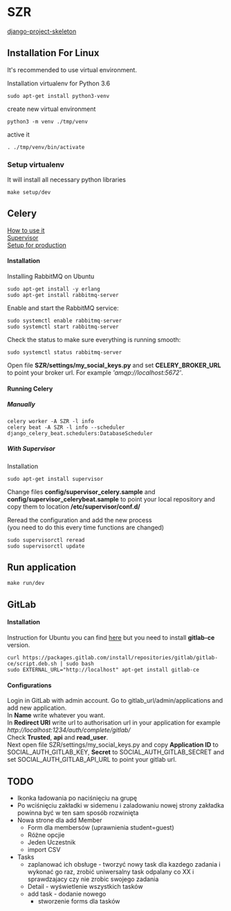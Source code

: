 # SZR

[django-project-skeleton](https://github.com/Mischback/django-project-skeleton)  


## Installation For Linux
It's recommended to use virtual environment.  

Installation virtualenv for Python 3.6
```
sudo apt-get install python3-venv
```

create new virtual environment  
```
python3 -m venv ./tmp/venv
```  
active it  
```
. ./tmp/venv/bin/activate
```  

### Setup virtualenv  
It will install all necessary python libraries  
```
make setup/dev
```  

## Celery  
[How to use it](https://simpleisbetterthancomplex.com/tutorial/2017/08/20/how-to-use-celery-with-django.html "Article")  
[Supervisor](https://medium.com/@channeng/celery-scheduler-part-2-managing-celery-with-supervisor-2a0c6e7f7a6e "Article")  
[Setup for production](https://medium.com/@bencleary/django-scheduled-tasks-queues-part-2-fc1fb810b81d)
#### Installation  
Installing RabbitMQ on Ubuntu
```
sudo apt-get install -y erlang
sudo apt-get install rabbitmq-server  
```  
Enable and start the RabbitMQ service:  
```
sudo systemctl enable rabbitmq-server  
sudo systemctl start rabbitmq-server  
```
Check the status to make sure everything is running smooth:
```
sudo systemctl status rabbitmq-server
```
Open file **SZR/settings/my_social_keys.py** and set **CELERY_BROKER_URL** to point your broker url. For example *'amqp://localhost:5672'*.

#### Running Celery 
##### Manually  
```
celery worker -A SZR -l info
celery beat -A SZR -l info --scheduler django_celery_beat.schedulers:DatabaseScheduler
```
##### With Supervisor  
Installation
```
sudo apt-get install supervisor
```
Change files **config/supervisor_celery.sample** and **config/supervisor_celerybeat.sample** to point your local repository 
and copy them to location **/etc/supervisor/conf.d/**  

Reread the configuration and add the new process  
(you need to do this every time functions are changed)  
```
sudo supervisorctl reread
sudo supervisorctl update
```

## Run application
```
make run/dev
```

## GitLab
#### Installation
Instruction for Ubuntu you can find
[here](https://about.gitlab.com/install/#ubuntu)
but you need to install **gitlab-ce** version.
```
curl https://packages.gitlab.com/install/repositories/gitlab/gitlab-ce/script.deb.sh | sudo bash
sudo EXTERNAL_URL="http://localhost" apt-get install gitlab-ce
``` 
#### Configurations
Login in GitLab with admin account. 
Go to gitlab_url/admin/applications and add new application.   
In **Name** write whatever you want.   
In **Redirect URI** write url to authorisation url in your application for example *http<span></span>://localhost:1234/auth/complete/gitlab/*   
Check **Trusted**, **api** and **read_user**.  
Next open file SZR/settings/my_social_keys.py and copy **Application ID** to SOCIAL_AUTH_GITLAB_KEY, 
**Secret** to SOCIAL_AUTH_GITLAB_SECRET and set SOCIAL_AUTH_GITLAB_API_URL to point your gitlab url.



## TODO
* Ikonka ładowania po naciśnięciu na grupę  
* Po wciśnięciu zakładki w sidemenu i zaladowaniu nowej strony zakładka powinna być w ten sam sposób rozwinięta
* Nowa strone dla add Member
  * Form dla membersów (uprawnienia student=guest)
  * Różne opcjie 
  * Jeden Uczestnik
  * import CSV
* Tasks
  * zaplanować ich obsługe - tworzyć nowy task dla kazdego zadania i wykonać go raz, zrobić uniwersalny task 
  odpalany co XX i sprawdzajacy czy nie zrobic swojego zadania
  * Detail - wyświetlenie wszystkich tasków
  * add task - dodanie nowego
    * stworzenie forms dla tasków
